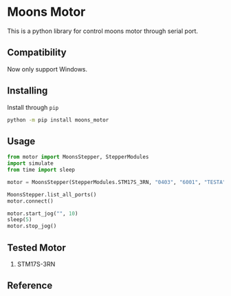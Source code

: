 # Moons Motor

This is a python library for control moons motor through serial port.

## Compatibility
Now only support Windows.

## Installing
Install through `pip`
```bash
python -m pip install moons_motor

```
## Usage
```python
from motor import MoonsStepper, StepperModules
import simulate
from time import sleep

motor = MoonsStepper(StepperModules.STM17S_3RN, "0403", "6001", "TESTA")

MoonsStepper.list_all_ports()
motor.connect()

motor.start_jog("", 10)
sleep(5)
motor.stop_jog()

```
## Tested Motor
1. STM17S-3RN

## Reference
